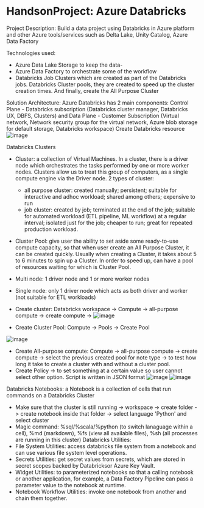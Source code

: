# HandsonProject: Azure Databricks

Project Description: Build a data project using Databricks in Azure platform and other Azure tools/services such as Delta Lake, Unity Catalog, Azure Data Factory

Technologies used:  
- Azure Data Lake Storage to keep the data-
- Azure Data Factory to orchestrate some of the workflow
- Databricks Job Clusters which are created as part of the Databricks jobs. Databricks Cluster pools, they are created to speed up the cluster creation times. And finally, create the All Purpose Cluster

Solution Architecture:
Azure Databricks has 2 main components: Control Plane - Databricks subscription (Databricks cluster manager, Databricks UX, DBFS, Clusters) and Data Plane - Customer Subscription (Virtual network, Network security group for the virtual network, Azure blob storage for default storage, Databricks workspace)
Create Databricks resource
![image](https://github.com/britneydang/HandsonProject_RacingData/assets/110323703/4891c10f-9314-43f8-9b29-3ba4940fb6f8)

Databricks Clusters
- Cluster: a collection of Virtual Machines. In a cluster, there is a driver node which orchestrates the tasks performed by one or more worker nodes. Clusters allow us to treat this group of computers, as a single compute engine via the Driver node. 2 types of cluster:
    - all purpose cluster: created manually; persistent; suitable for interactive and adhoc workload; shared among others; expensive to run
    - job cluster: created by job; terminated at the end of the job; suitable for automated workload (ETL pipeline, ML workflow) at a regular interval; isolated just for the job; cheaper to run; great for repeated production workload.
- Cluster Pool: give user the ability to set aside some ready-to-use compute capacity, so that when user create an All Purpose Cluster, it can be created quickly. Usually when creating a Cluster, it takes about 5 to 6 minutes to spin up a Cluster. In order to speed up, can have a pool of resources waiting for which is Cluster Pool.

- Multi node: 1 driver node and 1 or more worker nodes
- Single node: only 1 driver node which acts as both driver and worker (not suitable for ETL workloads)

- Create cluster: Databricks workspace -> Compute -> all-purpose compute -> create compute ->
![image](https://github.com/britneydang/HandsonProject_RacingData/assets/110323703/bbc9625e-c953-4a82-b482-9084945d73eb)
- Create Cluster Pool: Compute -> Pools -> Create Pool

![image](https://github.com/britneydang/HandsonProject_RacingData/assets/110323703/fe2eb189-096d-4de2-9a33-510705133e73)
- Create All-purpose compute: Compute -> all-purpose compute -> create compute -> select the previous created pool for note type -> to test how long it take to create a cluster with and without a cluster pool.
- Create Policy -> to set something at a certain value so user cannot select other option. Script is written in JSON format
![image](https://github.com/britneydang/HandsonProject_RacingData/assets/110323703/a9eb7f25-c0ec-4cdf-b097-7820a6a2541d)
![image](https://github.com/britneydang/HandsonProject_RacingData/assets/110323703/d9addc84-cae1-48f9-99e6-5b86fa0a6138)

Databricks Notebooks: a Notebook is a collection of cells that run commands on a Databricks Cluster

- Make sure that the cluster is still running -> workspace -> create folder -> create notebook inside that folder -> select language 'Python' and select cluster
- Magic command: %sql/%scala/%python (to switch lanaguage within a cell), %md (markdown), %fs (view all available files), %sh (all processes are running in this cluster)
Databricks Utilities:
- File System Utilities: access databricks file system from a notebook and can use various file system level operations.
- Secrets Utilities: get secret values from secrets, which are stored in secret scopes backed by Databricksor Azure Key Vault.
- Widget Utilities: to parameterized notebooks so that a calling notebook or another application, for example, a Data Factory Pipeline can pass a parameter value to the notebook at runtime.
- Notebook Workflow Utilities: invoke one notebook from another and chain them together.
